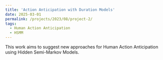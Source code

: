 ```yaml
---
title: 'Action Anticipation with Duration Models'
date: 2025-03-01
permalink: /projects/2023/08/project-2/
tags:
  - Human Action Anticipation
  - HSMM
---
```


This work aims to suggest new approaches for Human Action Anticipation using Hidden Semi-Markov Models.
